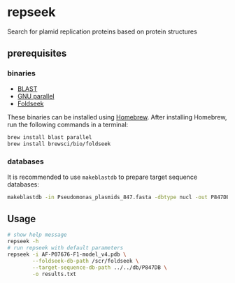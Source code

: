# repseek

Search for plamid replication proteins based on protein structures

## prerequisites

### binaries

- [BLAST](https://blast.ncbi.nlm.nih.gov/Blast.cgi?PAGE_TYPE=BlastDocs&DOC_TYPE=Download)
- [GNU parallel](https://www.gnu.org/software/parallel/)
- [Foldseek](https://github.com/steineggerlab/foldseek)

These binaries can be installed using [Homebrew](https://brew.sh/). After installing Homebrew, run the following commands in a terminal:

```bash
brew install blast parallel
brew install brewsci/bio/foldseek
```

### databases

It is recommended to use `makeblastdb` to prepare target sequence databases:

```bash
makeblastdb -in Pseudomonas_plasmids_847.fasta -dbtype nucl -out P847DB -parse_seqids
```

## Usage

```bash
# show help message
repseek -h
# run repseek with default parameters
repseek -i AF-P07676-F1-model_v4.pdb \
        --foldseek-db-path /scr/foldseek \
        --target-sequence-db-path ../../db/P847DB \
        -o results.txt
```